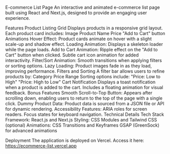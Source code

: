 E-commerce List Page
An interactive and animated e-commerce list page built using React and Next.js, designed to provide an engaging user experience.

Features
Product Listing Grid
Displays products in a responsive grid layout.
Each product card includes:
Image
Product Name
Price
"Add to Cart" button
Animations
Hover Effect:
Product cards animate on hover with a slight scale-up and shadow effect.
Loading Animation:
Displays a skeleton loader while the page loads.
Add to Cart Animation:
Ripple effect on the "Add to Cart" button when clicked.
Subtle cart icon animation for added interactivity.
Filter/Sort Animation:
Smooth transitions when applying filters or sorting options.
Lazy Loading:
Product images fade in as they load, improving performance.
Filters and Sorting
A filter bar allows users to refine products by:
Category
Price Range
Sorting options include:
"Price: Low to High"
"Price: High to Low"
Cart Notification
Displays a toast notification when a product is added to the cart.
Includes a floating animation for visual feedback.
Bonus Features
Smooth Scroll-to-Top Button:
Appears after scrolling down, enabling users to return to the top of the page with a single click.
Dummy Product Data:
Product data is sourced from a JSON file or API for dynamic rendering.
Accessibility Features:
ARIA roles for screen readers.
Focus states for keyboard navigation.
Technical Details
Tech Stack
Framework: React.js and Next.js
Styling: CSS Modules and Tailwind CSS (optional)
Animations:
CSS Transitions and Keyframes
GSAP (GreenSock) for advanced animations

Deployment
The application is deployed on Vercel. Access it here:
https://ecommerce-list.vercel.app
